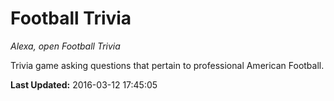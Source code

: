 # Football Trivia
*Alexa, open Football Trivia*

Trivia game asking questions that pertain to professional American Football.

**Last Updated:** 2016-03-12 17:45:05